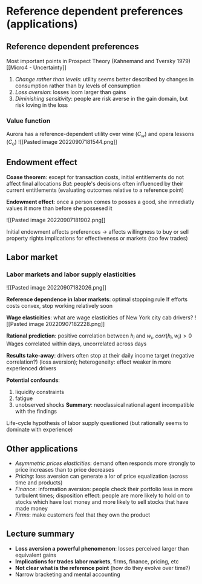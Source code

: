 # Reference dependent preferences (applications)

## Reference dependent preferences

Most important points in Prospect Theory (Kahnemand and Tversky 1979) [[Micro4 - Uncertainty]]

1. *Change rather than levels*: utility seems better described by changes in consumption rather than by levels of consumption
2. *Loss aversion*: losses loom larger than gains
3. *Diminishing sensitivity*: people are risk averse in the gain domain, but risk loving in the loss

### Value function
Aurora has a reference-dependent utility over wine ($C_w$) and opera lessons ($C_o$)
![[Pasted image 20220907181544.png]]

## Endowment effect
**Coase theorem**: except for transaction costs, initial entitlements do not affect final allocations
*But*: people's decisions often influenced by their current entitlements (evaluating outcomes relative to a reference point)

**Endowment effect**: once a person comes to posses a good, she inmediatly values it more than before she possesed it

![[Pasted image 20220907181902.png]]

Initial endowment affects preferences $\rightarrow$ affects willingness to buy or sell property rights implications for effectiveness or markets (too few trades)

## Labor market
### Labor markets and labor supply elasticities
![[Pasted image 20220907182026.png]]

**Reference dependence in labor markets**: optimal stopping rule
If efforts costs convex, stop working relatively soon

**Wage elasticities**: what are wage elasticities of New York city cab drivers?
![[Pasted image 20220907182228.png]]

**Rational prediction**: positive correlation between $h_i$ and $w_i$, $corr(h_i,w_i)>0$
Wages correlated within days, uncorrelated across days

**Results take-away**: drivers often stop at their daily income target (negative correlation?) (loss aversion); heterogeneity: effect weaker in more experienced drivers

**Potential confounds**:
1. liquidity constraints
2. fatigue
3. unobserved shocks
**Summary**: neoclassical rational agent incompatible with the findings

Life-cycle hypothesis of labor supply questioned (but rationally seems to dominate with experience)

## Other applications
- *Asymmetric prices elasticities*: demand often responds more strongly to price increases than to price decreases
- *Pricing*: loss aversion can generate a lor of price equalization (across time and products)
- *Finance*: information aversion: people check their portfolio less in more turbulent times; disposition effect: people are more likely to hold on to stocks which have lost money and more likely to sell stocks that have made money
- *Firms*: make customers feel that they own the product

## Lecture summary
- **Loss aversion a powerful phenomenon**: losses perceived larger than equivalent gains
- **Implications for trades labor markets**, firms, finance, pricing, etc
- **Not clear what is the reference point** (how do they evolve over time?)
- Narrow bracketing and mental accounting